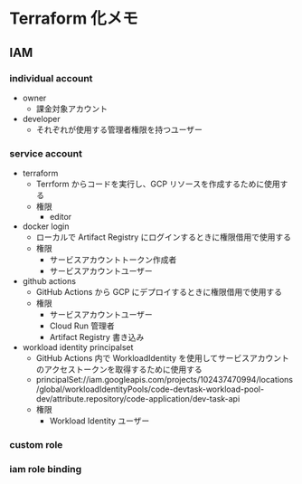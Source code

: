 # Terraform 化メモ

## IAM

### individual account

- owner
  - 課金対象アカウント
- developer
  - それぞれが使用する管理者権限を持つユーザー

### service account

- terraform
  - Terrform からコードを実行し、GCP リソースを作成するために使用する
  - 権限
    - editor
- docker login
  - ローカルで Artifact Registry にログインするときに権限借用で使用する
  - 権限
    - サービスアカウントトークン作成者
    - サービスアカウントユーザー
- github actions
  - GitHub Actions から GCP にデプロイするときに権限借用で使用する
  - 権限
    - サービスアカウントユーザー
    - Cloud Run 管理者
    - Artifact Registry 書き込み
- workload identity principalset
  - GitHub Actions 内で WorkloadIdentity を使用してサービスアカウントのアクセストークンを取得するために使用する
  - principalSet://iam.googleapis.com/projects/102437470994/locations/global/workloadIdentityPools/code-devtask-workload-pool-dev/attribute.repository/code-application/dev-task-api
  - 権限
    - Workload Identity ユーザー

### custom role

### iam role binding
